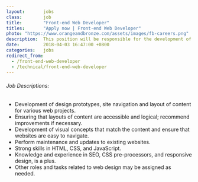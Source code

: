 ```yaml
---
layout:       jobs
class:        job
title:        "Front-end Web Developer"
titles:       "Apply now | Front-end Web Developer"
photo: "https://www.orangeandbronze.com/assets/images/fb-careers.png"
description:  This position will be responsible for the development of design prototypes, site navigation and layout of content for various web projects.
date:         2018-04-03 16:47:00 +0800
categories:   jobs
redirect_from:
  - /front-end-web-developer
  - /technical/front-end-web-developer
---
```

<!-- Do not leave new lines after each element. Elements after new lines will not be rendered. -->
<h6 class="-dark">Job Descriptions:</h6>
<ul>
  <li>
    Development of design prototypes, site navigation and layout of content for various web projects.
  </li>
  <li>
    Ensuring that layouts of content are accessible and logical; recommend improvements if necessary.
  </li>
  <li>
    Development of visual concepts that match the content and ensure that websites are easy to navigate.
  </li>
  <li>
    Perform maintenance and updates to existing websites.
  </li>
  <li>
    Strong skills in HTML, CSS, and JavaScript.
  </li>
  <li>
    Knowledge and experience in SEO, CSS pre-processors, and responsive design, is a plus.
  </li>
  <li>
    Other roles and tasks related to web design may be assigned as needed.
  </li>
</ul>
